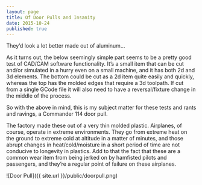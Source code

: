 ```yaml
---
layout: page
title: Of Door Pulls and Insanity
date: 2015-10-24
published: true
---
```


<p class="message">
They’d look a lot better made out of aluminum…
</p>

As it turns out, the below seemingly simple part seems to be a pretty good test of CAD/CAM software functionality.  It’s a small item that can be cut and/or simulated in a hurry even on a small machine, and  it has both 2d and 3d elements.  The bottom could be cut as a 2d item quite easily and quickly, whereas the top has the molded edges that require a 3d toolpath.  If cut from a single GCode file it will also need to have a reversal/fixture change in the middle of the process.

So with the above in mind, this is my subject matter for these tests and rants and ravings, a Commander 114 door pull.

The factory made these out of a very thin molded plastic.  Airplanes, of course, operate in extreme environments.  They go from extreme heat on the ground to extreme cold at altitude in a matter of minutes, and those abrupt changes in heat/cold/moisture in a short period of time are not conducive to longevity in plastics.  Add to that the fact that these are a common wear item from being jerked on by hamfisted pilots and passengers, and they’re a regular point of failure on these airplanes.

![Door Pull]({{ site.url }}/public/doorpull.png)
